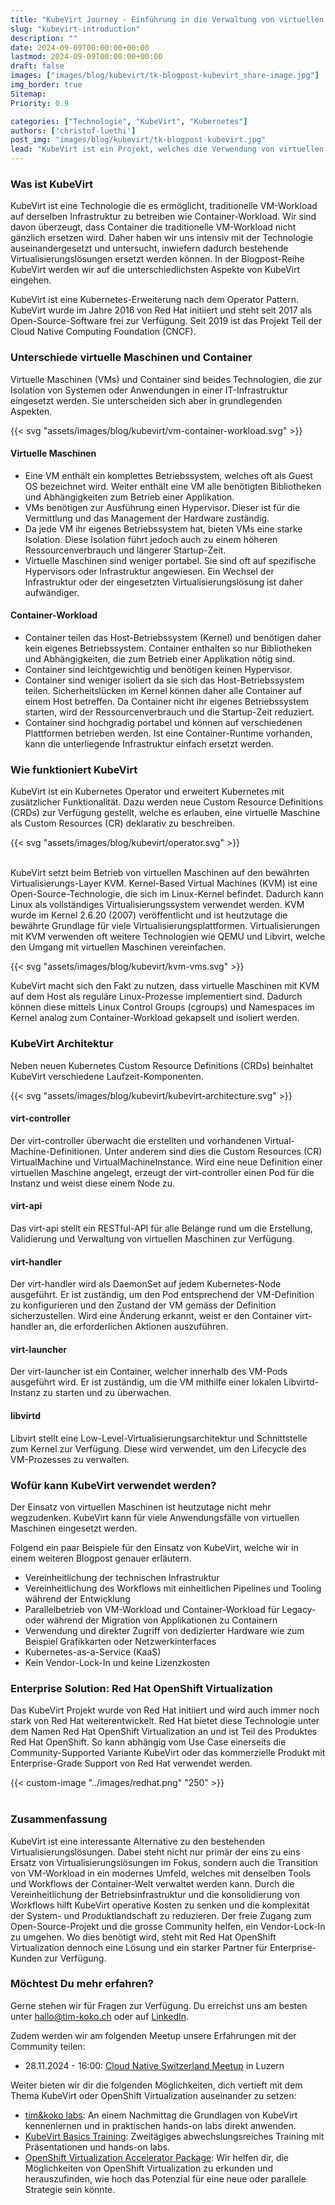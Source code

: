 ```yaml
---
title: "KubeVirt Journey - Einführung in die Verwaltung von virtuellen Maschinen in Kubernetes"
slug: "kubevirt-introduction"
description: ""
date: 2024-09-09T00:00:00+00:00
lastmod: 2024-09-09T00:00:00+00:00
draft: false
images: ["images/blog/kubevirt/tk-blogpost-kubevirt_share-image.jpg"]
img_border: true
Sitemap:
Priority: 0.9

categories: ["Technologie", "KubeVirt", "Kubernetes"]
authors: ['christof-luethi']
post_img: "images/blog/kubevirt/tk-blogpost-kubevirt.jpg"
lead: "KubeVirt ist ein Projekt, welches die Verwendung von virtuellen Maschinen auf Container Plattformen wie Kubernetes möglich macht. "
---
```


### Was ist KubeVirt

KubeVirt ist eine Technologie die es ermöglicht, traditionelle VM-Workload auf derselben Infrastruktur zu betreiben wie
Container-Workload. Wir sind davon überzeugt, dass Container die traditionelle VM-Workload nicht gänzlich ersetzen
wird. Daher haben wir uns intensiv mit der Technologie auseinandergesetzt und untersucht, inwiefern dadurch
bestehende Virtualisierungslösungen ersetzt werden können. In der Blogpost-Reihe KubeVirt werden wir auf die
unterschiedlichsten Aspekte von KubeVirt eingehen.

KubeVirt ist eine Kubernetes-Erweiterung nach dem Operator Pattern. KubeVirt wurde im Jahre 2016 von Red Hat initiiert und
steht seit 2017 als Open-Source-Software frei zur Verfügung. Seit 2019 ist das Projekt Teil der Cloud Native Computing
Foundation (CNCF).

### Unterschiede virtuelle Maschinen und Container

Virtuelle Maschinen (VMs) und Container sind beides Technologien, die zur Isolation von Systemen oder
Anwendungen in einer IT-Infrastruktur eingesetzt werden. Sie unterscheiden sich aber in grundlegenden Aspekten.

{{< svg "assets/images/blog/kubevirt/vm-container-workload.svg" >}}

#### Virtuelle Maschinen

- Eine VM enthält ein komplettes Betriebssystem, welches oft als Guest OS bezeichnet wird. Weiter enthält eine VM alle benötigten Bibliotheken und Abhängigkeiten zum Betrieb einer Applikation.
- VMs benötigen zur Ausführung einen Hypervisor. Dieser ist für die Vermittlung und das Management der Hardware zuständig.
- Da jede VM ihr eigenes Betriebssystem hat, bieten VMs eine starke Isolation. Diese Isolation führt jedoch auch zu einem höheren Ressourcenverbrauch und längerer Startup-Zeit.
- Virtuelle Maschinen sind weniger portabel. Sie sind oft auf spezifische Hypervisors oder Infrastruktur angewiesen. Ein Wechsel der Infrastruktur oder der eingesetzten Virtualisierungslösung ist daher aufwändiger.

#### Container-Workload

- Container teilen das Host-Betriebssystem (Kernel) und benötigen daher kein eigenes Betriebssystem. Container enthalten so nur Bibliotheken und Abhängigkeiten, die zum Betrieb einer Applikation nötig sind.
- Container sind leichtgewichtig und benötigen keinen Hypervisor.
- Container sind weniger isoliert da sie sich das Host-Betriebssystem teilen. Sicherheitslücken im Kernel können daher alle Container auf einem Host betreffen. Da Container nicht ihr eigenes Betriebssystem starten, wird der Ressourcenverbrauch und die Startup-Zeit reduziert.
- Container sind hochgradig portabel und können auf verschiedenen Plattformen betrieben werden. Ist eine Container-Runtime vorhanden, kann die unterliegende Infrastruktur einfach ersetzt werden.

### Wie funktioniert KubeVirt

KubeVirt ist ein Kubernetes Operator und erweitert Kubernetes mit zusätzlicher Funktionalität. Dazu werden neue Custom Resource Definitions (CRDs) zur
Verfügung gestellt, welche es erlauben, eine virtuelle Maschine als Custom Resources (CR) deklarativ zu beschreiben.

{{< svg "assets/images/blog/kubevirt/operator.svg" >}}
<br /><br />

KubeVirt setzt beim Betrieb von virtuellen Maschinen auf den bewährten Virtualisierungs-Layer KVM. Kernel-Based Virtual
Machines (KVM) ist eine Open-Source-Technologie, die sich im Linux-Kernel befindet. Dadurch kann Linux als vollständiges
Virtualisierungssystem verwendet werden. KVM wurde im Kernel 2.6.20 (2007) veröffentlicht und ist heutzutage die bewährte
Grundlage für viele Virtualisierungsplattformen. Virtualisierungen mit KVM verwenden oft weitere Technologien wie QEMU
und Libvirt, welche den Umgang mit virtuellen Maschinen vereinfachen.

{{< svg "assets/images/blog/kubevirt/kvm-vms.svg" >}}

KubeVirt macht sich den Fakt zu nutzen, dass virtuelle Maschinen mit KVM auf dem Host als reguläre Linux-Prozesse
implementiert sind. Dadurch können diese mittels Linux Control Groups (cgroups) und Namespaces im Kernel analog zum
Container-Workload gekapselt und isoliert werden.

### KubeVirt Architektur

Neben neuen Kubernetes Custom Resource Definitions (CRDs) beinhaltet KubeVirt verschiedene Laufzeit-Komponenten.

{{< svg "assets/images/blog/kubevirt/kubevirt-architecture.svg" >}}

#### virt-controller

Der virt-controller überwacht die erstellten und vorhandenen Virtual-Machine-Definitionen. Unter anderem sind dies die
Custom Resources (CR) VirtualMachine und VirtualMachineInstance. Wird eine neue Definition einer virtuellen Maschine
angelegt, erzeugt der virt-controller einen Pod für die Instanz und weist diese einem Node zu.

#### virt-api

Das virt-api stellt ein RESTful-API für alle Belange rund um die Erstellung, Validierung und Verwaltung von virtuellen
Maschinen zur Verfügung.

#### virt-handler

Der virt-handler wird als DaemonSet auf jedem Kubernetes-Node ausgeführt. Er ist zuständig, um den Pod entsprechend der
VM-Definition zu konfigurieren und den Zustand der VM gemäss der Definition sicherzustellen. Wird eine Änderung erkannt,
weist er den Container virt-handler an, die erforderlichen Aktionen auszuführen.

#### virt-launcher

Der virt-launcher ist ein Container, welcher innerhalb des VM-Pods ausgeführt wird. Er ist zuständig, um die VM mithilfe einer lokalen Libvirtd-Instanz zu starten und zu überwachen.

#### libvirtd

Libvirt stellt eine Low-Level-Virtualisierungsarchitektur und Schnittstelle zum Kernel zur Verfügung. Diese wird verwendet, um den Lifecycle des VM-Prozesses zu verwalten.

### Wofür kann KubeVirt verwendet werden?

Der Einsatz von virtuellen Maschinen ist heutzutage nicht mehr wegzudenken. KubeVirt kann für viele Anwendungsfälle
von virtuellen Maschinen eingesetzt werden.

Folgend ein paar Beispiele für den Einsatz von KubeVirt, welche wir in einem weiteren Blogpost genauer erläutern.

- Vereinheitlichung der technischen Infrastruktur
- Vereinheitlichung des Workflows mit einheitlichen Pipelines und Tooling während der Entwicklung
- Parallelbetrieb von VM-Workload und Container-Workload für Legacy- oder während der Migration von Applikationen zu Containern
- Verwendung und direkter Zugriff von dedizierter Hardware wie zum Beispiel Grafikkarten oder Netzwerkinterfaces
- Kubernetes-as-a-Service (KaaS)
- Kein Vendor-Lock-In und keine Lizenzkosten

### Enterprise Solution: Red Hat OpenShift Virtualization

Das KubeVirt Projekt wurde von Red Hat initiiert und wird auch immer noch stark von Red Hat weiterentwickelt. Red Hat
bietet diese Technologie unter dem Namen Red Hat OpenShift Virtualization an und ist Teil des Produktes Red Hat OpenShift.
So kann abhängig vom Use Case einerseits die Community-Supported Variante KubeVirt oder das kommerzielle Produkt mit
Enterprise-Grade Support von Red Hat verwendet werden.

{{< custom-image "../images/redhat.png" "250" >}}
<br /><br />

### Zusammenfassung

KubeVirt ist eine interessante Alternative zu den bestehenden Virtualisierungslösungen. Dabei steht nicht nur primär der
eins zu eins Ersatz von Virtualisierungslösungen im Fokus, sondern auch die Transition von VM-Workload in ein modernes
Umfeld, welches mit denselben Tools und Workflows der Container-Welt verwaltet werden kann. Durch die Vereinheitlichung der
Betriebsinfrastruktur und die konsolidierung von Workflows hilft KubeVirt operative Kosten zu senken und die komplexität der
System- und Produktlandschaft zu reduzieren. Der freie Zugang zum Open-Source-Projekt und die grosse Community helfen, ein
Vendor-Lock-In zu umgehen. Wo dies benötigt wird, steht mit Red Hat OpenShift Virtualization dennoch eine Lösung und ein
starker Partner für Enterprise-Kunden zur Verfügung.

### Möchtest Du mehr erfahren?

Gerne stehen wir für Fragen zur Verfügung. Du erreichst uns am besten unter [hallo@tim-koko.ch](mailto:hallo@tim-koko.ch)&nbsp;oder auf [LinkedIn](https://www.linkedin.com/company/tim-koko).

Zudem werden wir am folgenden Meetup unsere Erfahrungen mit der Community teilen:

- 28.11.2024 - 16:00: [Cloud Native Switzerland Meetup](https://www.meetup.com/cloud-native-computing-switzerland/events/302784454) in Luzern

Weiter bieten wir dir die folgenden Möglichkeiten, dich vertieft mit dem Thema KubeVirt oder OpenShift Virtualization auseinander zu setzen:

- [tim&koko labs](https://tim-koko.ch/labs/): An einem Nachmittag die Grundlagen von KubeVirt kennenlernen und in praktischen hands-on labs direkt anwenden.
- [KubeVirt Basics Training](https://acend.ch/trainings/kubevirt/): Zweitägiges abwechslungsreiches Training mit Präsentationen und hands-on labs.
- [OpenShift Virtualization Accelerator Package](https://tim-koko.ch/services/openshift-virtualization-accelerator/): Wir helfen dir, die Möglichkeiten von OpenShift Virtualization zu erkunden und herauszufinden, wie hoch das Potenzial für eine neue oder parallele Strategie sein
  könnte.
